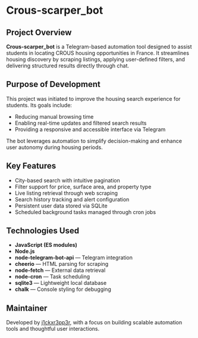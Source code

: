 # Crous-scarper_bot

## Project Overview

**Crous-scarper_bot** is a Telegram-based automation tool designed to assist students in locating CROUS housing opportunities in France. It streamlines housing discovery by scraping listings, applying user-defined filters, and delivering structured results directly through chat.

## Purpose of Development

This project was initiated to improve the housing search experience for students. Its goals include:

- Reducing manual browsing time  
- Enabling real-time updates and filtered search results  
- Providing a responsive and accessible interface via Telegram  

The bot leverages automation to simplify decision-making and enhance user autonomy during housing periods.

## Key Features

- City-based search with intuitive pagination  
- Filter support for price, surface area, and property type  
- Live listing retrieval through web scraping  
- Search history tracking and alert configuration  
- Persistent user data stored via SQLite  
- Scheduled background tasks managed through cron jobs  

## Technologies Used

- **JavaScript (ES modules)**  
- **Node.js**  
- **node-telegram-bot-api** — Telegram integration  
- **cheerio** — HTML parsing for scraping  
- **node-fetch** — External data retrieval  
- **node-cron** — Task scheduling  
- **sqlite3** — Lightweight local database  
- **chalk** — Console styling for debugging

## Maintainer

Developed by [j1ckxr3pp3r](https://github.com/j1ckxr3pp3r), with a focus on building scalable automation tools and thoughtful user interactions.

